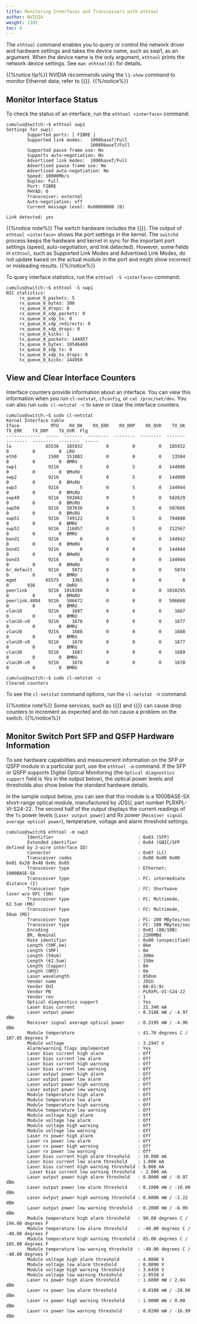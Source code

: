 ```yaml
---
title: Monitoring Interfaces and Transceivers with ethtool
author: NVIDIA
weight: 1105
toc: 4
---
```


The `ethtool` command enables you to query or control the network driver and hardware settings and takes the device name, such as swp1, as an argument. When the device name is the only argument, `ethtool` prints the network device settings. See `man ethtool(8)` for details.

{{%notice tip%}}
NVIDIA recommends using the `l1-show` command to monitor Ethernet data; refer to {{<link url="Troubleshoot-Layer-1">}}.
{{%/notice%}}

## Monitor Interface Status

To check the status of an interface, run the `ethtool <interface>` command:

```
cumulus@switch:~$ ethtool swp1
Settings for swp1:
        Supported ports: [ FIBRE ]
        Supported link modes:   1000baseT/Full
                                10000baseT/Full
        Supported pause frame use: No
        Supports auto-negotiation: No
        Advertised link modes:  1000baseT/Full
        Advertised pause frame use: No
        Advertised auto-negotiation: No
        Speed: 10000Mb/s
        Duplex: Full
        Port: FIBRE
        PHYAD: 0
        Transceiver: external
        Auto-negotiation: off
        Current message level: 0x00000000 (0)

Link detected: yes
```

{{%notice note%}}
The switch hardware includes the {{<link url="Switch-Port-Attributes" text="active port settings">}}. The output of `ethtool <interface>` shows the port settings in the kernel. The `switchd` process keeps the hardware and kernel in sync for the important port settings (speed, auto-negotiation, and link detected). However, some fields in `ethtool`, such as Supported Link Modes and Advertised Link Modes, do not update based on the actual module in the port and might show incorrect or misleading results.
{{%/notice%}}

To query interface statistics, run the `ethtool -S <interface>` command:

```
cumulus@switch:~$ ethtool -S swp1
NIC statistics:
     rx_queue_0_packets: 5
     rx_queue_0_bytes: 300
     rx_queue_0_drops: 0
     rx_queue_0_xdp_packets: 0
     rx_queue_0_xdp_tx: 0
     rx_queue_0_xdp_redirects: 0
     rx_queue_0_xdp_drops: 0
     rx_queue_0_kicks: 1
     tx_queue_0_packets: 144957
     tx_queue_0_bytes: 10546468
     tx_queue_0_xdp_tx: 0
     tx_queue_0_xdp_tx_drops: 0
     tx_queue_0_kicks: 144950
```

## View and Clear Interface Counters

Interface counters provide information about an interface. You can view this information when you run `cl-netstat`, `ifconfig`, or `cat /proc/net/dev`. You can also run `sudo cl-netstat -c` to save or clear the interface counters.

```
cumulus@switch:~$ sudo cl-netstat
Kernel Interface table
Iface            MTU    RX_OK    RX_ERR    RX_DRP    RX_OVR    TX_OK    TX_ERR    TX_DRP    TX_OVR  Flg
-------------  -----  -------  --------  --------  --------  -------  --------  --------  --------  -----
lo             65536   185932         0         0         0   185932         0         0         0  LRU
eth0            1500   151883         0         0         0    13504         0         0         0  BMRU
swp1            9216        5         0         5         0   144986         0         0         0  BMsRU
swp2            9216        5         0         5         0   144988         0         0         0  BMsRU
swp3            9216        5         0         5         0   144944         0         0         0  BMsRU
swp49           9216   502662         0         5         0   502629         0         0         0  BMsRU
swp50           9216   507636         0         5         0   507666         0         0         0  BMsRU
swp51           9216   749122         0         5         0   794080         0         0         0  BMRU
swp52           9216   216057         0         5         0   212567         0         0         0  BMRU
bond1           9216        0         0         0         0   144942         0         0         0  BMmRU
bond2           9216        0         0         0         0   144944         0         0         0  BMmRU
bond3           9216        0         0         0         0   144944         0         0         0  BMmRU
br_default      9216     5072         0         0         0     5074         0         0         0  BMRU
mgmt           65575     3365         0         0         0        0         0       936         0  OmRU
peerlink        9216  1010288         0         0         0  1010295         0         0         0  BMmRU
peerlink.4094   9216   506672         0         0         0   506668         0         0         0  BMRU
vlan10          9216     1687         0         0         0     1687         0         0         0  BMRU
vlan10-v0       9216     1678         0         0         0     1677         0         0         0  BMRU
vlan20          9216     1688         0         0         0     1688         0         0         0  BMRU
vlan20-v0       9216     1678         0         0         0     1677         0         0         0  BMRU
vlan30          9216     1687         0         0         0     1689         0         0         0  BMRU
vlan30-v0       9216     1678         0         0         0     1678         0         0         0  BMRU
```

```
cumulus@switch:~$ sudo cl-netstat -c
Cleared counters
```

To see the `cl-netstat` command options, run the `cl-netstat -h` command.

{{%notice note%}}
Some services, such as {{<link url="Multi-Chassis-Link-Aggregation-MLAG/#large-packet-drops-on-the-peer-link-interface" text="MLAG">}} and {{<link url="DHCP-Relays/#considerations" text="DHCP">}} can cause drop counters to increment as expected and do not cause a problem on the switch.
{{%/notice%}}

## Monitor Switch Port SFP and QSFP Hardware Information

To see hardware capabilities and measurement information on the SFP or QSFP module in a particular port, use the `ethtool -m` command. If the SFP or QSFP supports Digital Optical Monitoring (the `Optical diagnostics support` field is *Yes* in the output below), the optical power levels and thresholds also show below the standard hardware details.

In the sample output below, you can see that this module is a 1000BASE-SX short-range optical module, manufactured by JDSU, part number PLRXPL-VI-S24-22. The second half of the output displays the current readings of the `Tx` power levels (`Laser output power`) and Rx power (`Receiver signal average optical power`), temperature, voltage and alarm threshold settings.

```
cumulus@switch$ ethtool -m swp3
        Identifier                                : 0x03 (SFP)
        Extended identifier                       : 0x04 (GBIC/SFP defined by 2-wire interface ID)
        Connector                                 : 0x07 (LC)
        Transceiver codes                         : 0x00 0x00 0x00 0x01 0x20 0x40 0x0c 0x05
        Transceiver type                          : Ethernet: 1000BASE-SX
        Transceiver type                          : FC: intermediate distance (I)
        Transceiver type                          : FC: Shortwave laser w/o OFC (SN)
        Transceiver type                          : FC: Multimode, 62.5um (M6)
        Transceiver type                          : FC: Multimode, 50um (M5)
        Transceiver type                          : FC: 200 MBytes/sec
        Transceiver type                          : FC: 100 MBytes/sec
        Encoding                                  : 0x01 (8B/10B)
        BR, Nominal                               : 2100MBd
        Rate identifier                           : 0x00 (unspecified)
        Length (SMF,km)                           : 0km
        Length (SMF)                              : 0m
        Length (50um)                             : 300m
        Length (62.5um)                           : 150m
        Length (Copper)                           : 0m
        Length (OM3)                              : 0m
        Laser wavelength                          : 850nm
        Vendor name                               : JDSU
        Vendor OUI                                : 00:01:9c
        Vendor PN                                 : PLRXPL-VI-S24-22
        Vendor rev                                : 1
        Optical diagnostics support               : Yes
        Laser bias current                        : 21.348 mA
        Laser output power                        : 0.3186 mW / -4.97 dBm
        Receiver signal average optical power     : 0.3195 mW / -4.96 dBm
        Module temperature                        : 41.70 degrees C / 107.05 degrees F
        Module voltage                            : 3.2947 V
        Alarm/warning flags implemented           : Yes
        Laser bias current high alarm             : Off
        Laser bias current low alarm              : Off
        Laser bias current high warning           : Off
        Laser bias current low warning            : Off
        Laser output power high alarm             : Off
        Laser output power low alarm              : Off
        Laser output power high warning           : Off
        Laser output power low warning            : Off
        Module temperature high alarm             : Off
        Module temperature low alarm              : Off
        Module temperature high warning           : Off
        Module temperature low warning            : Off
        Module voltage high alarm                 : Off
        Module voltage low alarm                  : Off
        Module voltage high warning               : Off
        Module voltage low warning                : Off
        Laser rx power high alarm                 : Off
        Laser rx power low alarm                  : Off
        Laser rx power high warning               : Off
        Laser rx power low warning                : Off
        Laser bias current high alarm threshold   : 10.000 mA
        Laser bias current low alarm threshold    : 1.000 mA
        Laser bias current high warning threshold : 9.000 mA
         Laser bias current low warning threshold  : 2.000 mA
        Laser output power high alarm threshold   : 0.8000 mW / -0.97 dBm
        Laser output power low alarm threshold    : 0.1000 mW / -10.00 dBm
        Laser output power high warning threshold : 0.6000 mW / -2.22 dBm
        Laser output power low warning threshold  : 0.2000 mW / -6.99 dBm
        Module temperature high alarm threshold   : 90.00 degrees C / 194.00 degrees F
        Module temperature low alarm threshold    : -40.00 degrees C / -40.00 degrees F
        Module temperature high warning threshold : 85.00 degrees C / 185.00 degrees F
        Module temperature low warning threshold  : -40.00 degrees C / -40.00 degrees F
        Module voltage high alarm threshold       : 4.0000 V
        Module voltage low alarm threshold        : 0.0000 V
        Module voltage high warning threshold     : 3.6450 V
        Module voltage low warning threshold      : 2.9550 V
        Laser rx power high alarm threshold       : 1.6000 mW / 2.04 dBm
        Laser rx power low alarm threshold        : 0.0100 mW / -20.00 dBm
        Laser rx power high warning threshold     : 1.0000 mW / 0.00 dBm
        Laser rx power low warning threshold      : 0.0200 mW / -16.99 dBm
```

